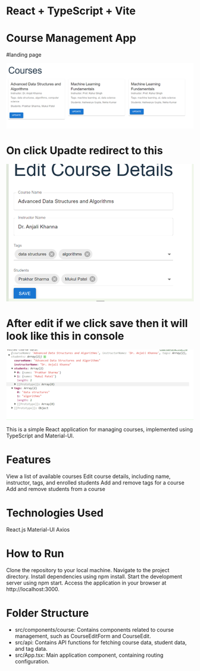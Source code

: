 # React + TypeScript + Vite

# Course Management App
#landing page

![Course Management App Screenshot](landing.png)

# On click Upadte redirect to this 
![Course Management App Screenshot](editCourse.png)

# After edit if we click save then it will look like this in console
![Course Management App Screenshot](console.png)

This is a simple React application for managing courses, implemented using TypeScript and Material-UI.


# Features
View a list of available courses
Edit course details, including name, instructor, tags, and enrolled students
Add and remove tags for a course
Add and remove students from a course
# Technologies Used
React.js
Material-UI
Axios
# How to Run
Clone the repository to your local machine.
Navigate to the project directory.
Install dependencies using npm install.
Start the development server using npm start.
Access the application in your browser at http://localhost:3000.
# Folder Structure
- src/components/course: Contains components related to course management, such as CourseEditForm and CourseEdit.
- src/api: Contains API functions for fetching course data, student data, and tag data.
- src/App.tsx: Main application component, containing routing configuration.


